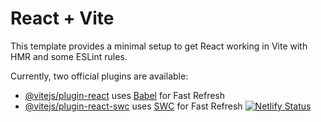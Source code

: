 # React + Vite

This template provides a minimal setup to get React working in Vite with HMR and some ESLint rules.

Currently, two official plugins are available:

- [@vitejs/plugin-react](https://github.com/vitejs/vite-plugin-react/blob/main/packages/plugin-react/README.md) uses [Babel](https://babeljs.io/) for Fast Refresh
- [@vitejs/plugin-react-swc](https://github.com/vitejs/vite-plugin-react-swc) uses [SWC](https://swc.rs/) for Fast Refresh
  [![Netlify Status](https://api.netlify.com/api/v1/badges/301274d2-16db-47eb-a0eb-f669b0e84c73/deploy-status)](https://app.netlify.com/sites/shopsy-app/deploys)
